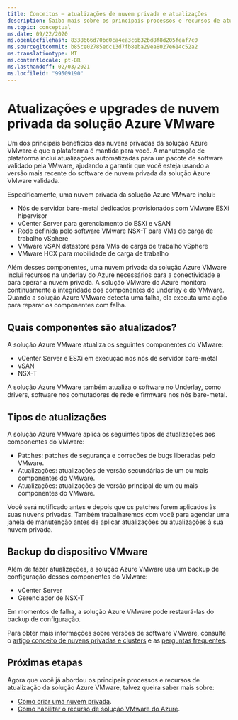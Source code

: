 ```yaml
---
title: Conceitos – atualizações de nuvem privada e atualizações
description: Saiba mais sobre os principais processos e recursos de atualização da solução Azure VMware.
ms.topic: conceptual
ms.date: 09/22/2020
ms.openlocfilehash: 8338666d70bd0ca4ea3c6b32bd8f8d205feaf7c0
ms.sourcegitcommit: b85ce02785edc13d7fb8eba29ea8027e614c52a2
ms.translationtype: MT
ms.contentlocale: pt-BR
ms.lasthandoff: 02/03/2021
ms.locfileid: "99509190"
---
```

# <a name="azure-vmware-solution-private-cloud-updates-and-upgrades"></a>Atualizações e upgrades de nuvem privada da solução Azure VMware

Um dos principais benefícios das nuvens privadas da solução Azure VMware é que a plataforma é mantida para você. A manutenção de plataforma inclui atualizações automatizadas para um pacote de software validado pela VMware, ajudando a garantir que você esteja usando a versão mais recente do software de nuvem privada da solução Azure VMware validada.

Especificamente, uma nuvem privada da solução Azure VMware inclui:

- Nós de servidor bare-metal dedicados provisionados com VMware ESXi hipervisor 
- vCenter Server para gerenciamento do ESXi e vSAN 
- Rede definida pelo software VMware NSX-T para VMs de carga de trabalho vSphere  
- VMware vSAN datastore para VMs de carga de trabalho vSphere  
- VMware HCX para mobilidade de carga de trabalho  

Além desses componentes, uma nuvem privada da solução Azure VMware inclui recursos na underlay do Azure necessários para a conectividade e para operar a nuvem privada. A solução VMware do Azure monitora continuamente a integridade dos componentes do underlay e do VMware. Quando a solução Azure VMware detecta uma falha, ela executa uma ação para reparar os componentes com falha. 

## <a name="what-components-get-updated"></a>Quais componentes são atualizados?   

A solução Azure VMware atualiza os seguintes componentes do VMware: 

- vCenter Server e ESXi em execução nos nós de servidor bare-metal 
- vSAN 
- NSX-T 

A solução Azure VMware também atualiza o software no Underlay, como drivers, software nos comutadores de rede e firmware nos nós bare-metal. 

## <a name="types-of-updates"></a>Tipos de atualizações

A solução Azure VMware aplica os seguintes tipos de atualizações aos componentes do VMware:

- Patches: patches de segurança e correções de bugs liberadas pelo VMware. 
- Atualizações: atualizações de versão secundárias de um ou mais componentes do VMware. 
- Atualizações: atualizações de versão principal de um ou mais componentes do VMware.

Você será notificado antes e depois que os patches forem aplicados às suas nuvens privadas. Também trabalharemos com você para agendar uma janela de manutenção antes de aplicar atualizações ou atualizações à sua nuvem privada. 

## <a name="vmware-appliance-backup"></a>Backup do dispositivo VMware 

Além de fazer atualizações, a solução Azure VMware usa um backup de configuração desses componentes do VMware:

- vCenter Server 
- Gerenciador de NSX-T 

Em momentos de falha, a solução Azure VMware pode restaurá-las do backup de configuração. 

Para obter mais informações sobre versões de software VMware, consulte o [artigo conceito de nuvens privadas e clusters](concepts-private-clouds-clusters.md) e as [perguntas frequentes](faq.md).

## <a name="next-steps"></a>Próximas etapas

Agora que você já abordou os principais processos e recursos de atualização da solução Azure VMware, talvez queira saber mais sobre:

- [Como criar uma nuvem privada](tutorial-create-private-cloud.md).
- [Como habilitar o recurso de solução VMware do Azure](enable-azure-vmware-solution.md).

<!-- LINKS - external -->

<!-- LINKS - internal -->
